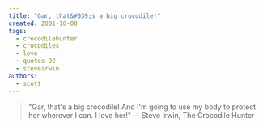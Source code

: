 ```yaml
---
title: "Gar, that&#039;s a big crocodile!"
created: 2001-10-08
tags:
  - crocodilehunter
  - crocodiles
  - love
  - quotes-92
  - steveirwin
authors:
  - scott
---
```


> "Gar, that's a big crocodile! And I'm going to use my body to protect her wherever I can. I love her!" \-- Steve Irwin, The Crocodile Hunter
